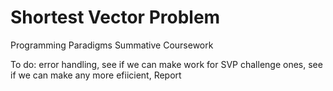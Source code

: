 # Shortest Vector Problem
Programming Paradigms Summative Coursework


To do: 
error handling,
see if we can make work for SVP challenge ones,
see if we can make any more efiicient,
Report

